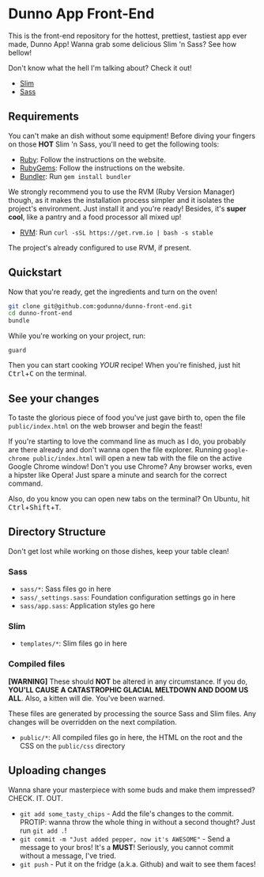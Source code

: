 # Dunno App Front-End

This is the front-end repository for the hottest, prettiest, tastiest
app ever made, Dunno App! Wanna grab some delicious Slim 'n Sass? See
how bellow!

Don't know what the hell I'm talking about? Check it out!

  * [Slim](http://slim-lang.com/)
  * [Sass](http://sass-lang.com/guide)

## Requirements

You can't make an dish without some equipment! Before diving your
fingers on those **HOT** Slim 'n Sass, you'll need to get the following
tools:

  * [Ruby](http://www.ruby-lang.org): Follow the instructions on the
    website.
  * [RubyGems](http://rubygems.org): Follow the instructions on the
    website.
  * [Bundler](http://bundler.io): Run `gem install bundler`

We strongly recommend you to use the RVM (Ruby Version Manager) though,
as it makes the installation process simpler and it isolates the
project's environment. Just install it and you're ready! Besides, it's
**super cool**, like a pantry and a food processor all mixed up!

  * [RVM](http://rvm.io/): Run `curl -sSL https://get.rvm.io | bash -s stable`

The project's already configured to use RVM, if present.

## Quickstart

Now that you're ready, get the ingredients and turn on the oven!

```bash
git clone git@github.com:godunno/dunno-front-end.git
cd dunno-front-end
bundle
```

While you're working on your project, run:

`guard`

Then you can start cooking *YOUR* recipe! When you're finished, just hit
<kbd>Ctrl</kbd>+<kbd>C</kbd> on the terminal.

## See your changes

To taste the glorious piece of food you've just gave birth to, open the
file `public/index.html` on the web browser and begin the feast!

If you're starting to love the command line as much as I do, you
probably are there already and don't wanna open the file explorer.
Running `google-chrome public/index.html` will open a new tab with the
file on the active Google Chrome window! Don't you use Chrome? Any
browser works, even a hipster like Opera! Just spare a minute and search
for the correct command.

Also, do you know you can open new tabs on the terminal? On Ubuntu, hit
<kbd>Ctrl</kbd>+<kbd>Shift</kbd>+<kbd>T</kbd>.

## Directory Structure

Don't get lost while working on those dishes, keep your table clean!

### Sass

  * `sass/*`: Sass files go in here
  * `sass/_settings.sass`: Foundation configuration settings go in here
  * `sass/app.sass`: Application styles go here

### Slim

  * `templates/*`: Slim files go in here

### Compiled files

**[WARNING]** These should **NOT** be altered in any circumstance. If
 you do, **YOU'LL CAUSE A CATASTROPHIC GLACIAL MELTDOWN AND DOOM US
ALL**. Also, a kitten will die. You've been warned.

These files are generated by processing the source Sass and Slim files.
Any changes will be overridden on the next compilation.

  * `public/*`: All compiled files go in here, the HTML on the root and
    the CSS on the `public/css` directory

## Uploading changes

Wanna share your masterpiece with some buds and make them impressed?
CHECK. IT. OUT.

  * `git add some_tasty_chips` - Add the file's changes to the commit.
    PROTIP: wanna throw the whole thing in without a second thought?
    Just run `git add .`!
  * `git commit -m "Just added pepper, now it's AWESOME"` - Send a
    message to your bros! It's a **MUST**! Seriously, you cannot commit
    without a message, I've tried.
  * `git push` - Put it on the fridge (a.k.a. Github) and wait to
    see them faces!
